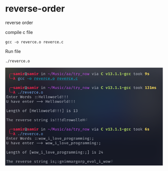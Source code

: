 # reverse-order
 reverse order

compile  c file 

```
gcc -o reverce.o reverce.c
```

Run file 
```
./reverce.o
```
![This is an image](./reverce.png)

